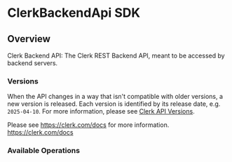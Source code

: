 # ClerkBackendApi SDK

## Overview

Clerk Backend API: The Clerk REST Backend API, meant to be accessed by backend servers.

### Versions

When the API changes in a way that isn't compatible with older versions, a new version is released.
Each version is identified by its release date, e.g. `2025-04-10`. For more information, please see [Clerk API Versions](https://clerk.com/docs/versioning/available-versions).

Please see https://clerk.com/docs for more information.
<https://clerk.com/docs>

### Available Operations
